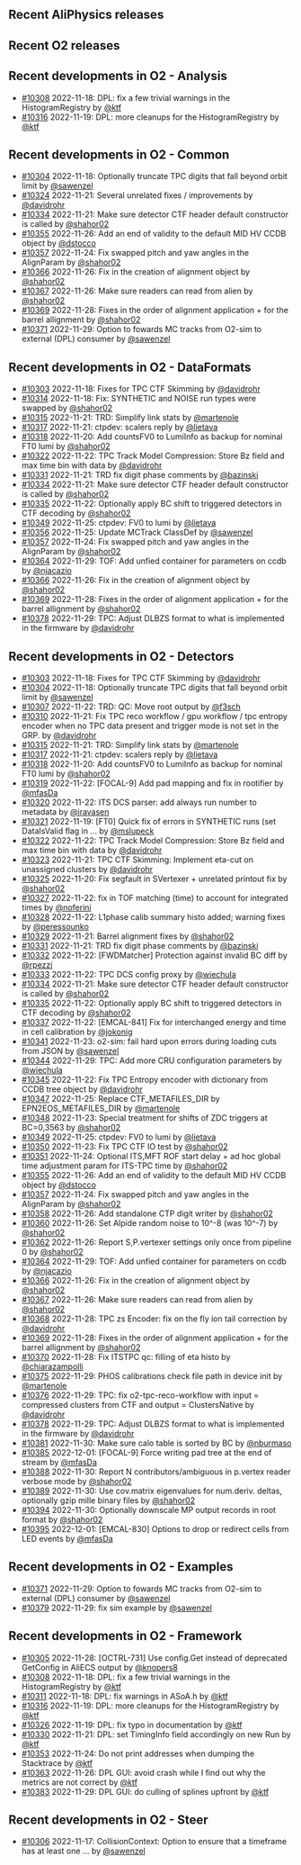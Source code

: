 ## Recent AliPhysics releases
## Recent O2 releases
## Recent developments in O2 - Analysis
- [\#10308](https://github.com/AliceO2Group/AliceO2/pull/10308) 2022-11-18: DPL: fix a few trivial warnings in the HistogramRegistry by [@ktf](https://github.com/ktf)
- [\#10316](https://github.com/AliceO2Group/AliceO2/pull/10316) 2022-11-19: DPL: more cleanups for the HistogramRegistry by [@ktf](https://github.com/ktf)
## Recent developments in O2 - Common
- [\#10304](https://github.com/AliceO2Group/AliceO2/pull/10304) 2022-11-18: Optionally truncate TPC digits that fall beyond orbit limit by [@sawenzel](https://github.com/sawenzel)
- [\#10324](https://github.com/AliceO2Group/AliceO2/pull/10324) 2022-11-21: Several unrelated fixes / improvements by [@davidrohr](https://github.com/davidrohr)
- [\#10334](https://github.com/AliceO2Group/AliceO2/pull/10334) 2022-11-21: Make sure detector CTF header default constructor is called by [@shahor02](https://github.com/shahor02)
- [\#10355](https://github.com/AliceO2Group/AliceO2/pull/10355) 2022-11-26: Add an end of validity to the default MID HV CCDB object by [@dstocco](https://github.com/dstocco)
- [\#10357](https://github.com/AliceO2Group/AliceO2/pull/10357) 2022-11-24: Fix swapped pitch and yaw angles in the AlignParam by [@shahor02](https://github.com/shahor02)
- [\#10366](https://github.com/AliceO2Group/AliceO2/pull/10366) 2022-11-26: Fix in the creation of alignment object by [@shahor02](https://github.com/shahor02)
- [\#10367](https://github.com/AliceO2Group/AliceO2/pull/10367) 2022-11-26: Make sure readers can read from alien by [@shahor02](https://github.com/shahor02)
- [\#10369](https://github.com/AliceO2Group/AliceO2/pull/10369) 2022-11-28: Fixes in the order of alignment application + for the barrel allignment by [@shahor02](https://github.com/shahor02)
- [\#10371](https://github.com/AliceO2Group/AliceO2/pull/10371) 2022-11-29: Option to fowards MC tracks from O2-sim to external (DPL) consumer by [@sawenzel](https://github.com/sawenzel)
## Recent developments in O2 - DataFormats
- [\#10303](https://github.com/AliceO2Group/AliceO2/pull/10303) 2022-11-18: Fixes for TPC CTF Skimming by [@davidrohr](https://github.com/davidrohr)
- [\#10314](https://github.com/AliceO2Group/AliceO2/pull/10314) 2022-11-18: Fix: SYNTHETIC and NOISE run types were swapped by [@shahor02](https://github.com/shahor02)
- [\#10315](https://github.com/AliceO2Group/AliceO2/pull/10315) 2022-11-21: TRD: Simplify link stats by [@martenole](https://github.com/martenole)
- [\#10317](https://github.com/AliceO2Group/AliceO2/pull/10317) 2022-11-21: ctpdev: scalers reply by [@lietava](https://github.com/lietava)
- [\#10318](https://github.com/AliceO2Group/AliceO2/pull/10318) 2022-11-20: Add countsFV0 to LumiInfo as backup for nominal FT0 lumi by [@shahor02](https://github.com/shahor02)
- [\#10322](https://github.com/AliceO2Group/AliceO2/pull/10322) 2022-11-22: TPC Track Model Compression: Store Bz field and max time bin with data by [@davidrohr](https://github.com/davidrohr)
- [\#10331](https://github.com/AliceO2Group/AliceO2/pull/10331) 2022-11-21: TRD fix digit phase comments by [@bazinski](https://github.com/bazinski)
- [\#10334](https://github.com/AliceO2Group/AliceO2/pull/10334) 2022-11-21: Make sure detector CTF header default constructor is called by [@shahor02](https://github.com/shahor02)
- [\#10335](https://github.com/AliceO2Group/AliceO2/pull/10335) 2022-11-22: Optionally apply BC shift to triggered detectors in CTF decoding by [@shahor02](https://github.com/shahor02)
- [\#10349](https://github.com/AliceO2Group/AliceO2/pull/10349) 2022-11-25: ctpdev: FV0 to lumi by [@lietava](https://github.com/lietava)
- [\#10356](https://github.com/AliceO2Group/AliceO2/pull/10356) 2022-11-25: Update MCTrack ClassDef by [@sawenzel](https://github.com/sawenzel)
- [\#10357](https://github.com/AliceO2Group/AliceO2/pull/10357) 2022-11-24: Fix swapped pitch and yaw angles in the AlignParam by [@shahor02](https://github.com/shahor02)
- [\#10364](https://github.com/AliceO2Group/AliceO2/pull/10364) 2022-11-29: TOF: Add unfied container for parameters on ccdb by [@njacazio](https://github.com/njacazio)
- [\#10366](https://github.com/AliceO2Group/AliceO2/pull/10366) 2022-11-26: Fix in the creation of alignment object by [@shahor02](https://github.com/shahor02)
- [\#10369](https://github.com/AliceO2Group/AliceO2/pull/10369) 2022-11-28: Fixes in the order of alignment application + for the barrel allignment by [@shahor02](https://github.com/shahor02)
- [\#10378](https://github.com/AliceO2Group/AliceO2/pull/10378) 2022-11-29: TPC: Adjust DLBZS format to what is implemented in the firmware by [@davidrohr](https://github.com/davidrohr)
## Recent developments in O2 - Detectors
- [\#10303](https://github.com/AliceO2Group/AliceO2/pull/10303) 2022-11-18: Fixes for TPC CTF Skimming by [@davidrohr](https://github.com/davidrohr)
- [\#10304](https://github.com/AliceO2Group/AliceO2/pull/10304) 2022-11-18: Optionally truncate TPC digits that fall beyond orbit limit by [@sawenzel](https://github.com/sawenzel)
- [\#10307](https://github.com/AliceO2Group/AliceO2/pull/10307) 2022-11-22: TRD: QC: Move root output by [@f3sch](https://github.com/f3sch)
- [\#10310](https://github.com/AliceO2Group/AliceO2/pull/10310) 2022-11-21: Fix TPC reco workflow / gpu workflow / tpc entropy encoder when no TPC data present and trigger mode is not set in the GRP. by [@davidrohr](https://github.com/davidrohr)
- [\#10315](https://github.com/AliceO2Group/AliceO2/pull/10315) 2022-11-21: TRD: Simplify link stats by [@martenole](https://github.com/martenole)
- [\#10317](https://github.com/AliceO2Group/AliceO2/pull/10317) 2022-11-21: ctpdev: scalers reply by [@lietava](https://github.com/lietava)
- [\#10318](https://github.com/AliceO2Group/AliceO2/pull/10318) 2022-11-20: Add countsFV0 to LumiInfo as backup for nominal FT0 lumi by [@shahor02](https://github.com/shahor02)
- [\#10319](https://github.com/AliceO2Group/AliceO2/pull/10319) 2022-11-22: [FOCAL-9] Add pad mapping and fix in rootifier by [@mfasDa](https://github.com/mfasDa)
- [\#10320](https://github.com/AliceO2Group/AliceO2/pull/10320) 2022-11-22: ITS DCS parser: add always run number to metadata by [@iravasen](https://github.com/iravasen)
- [\#10321](https://github.com/AliceO2Group/AliceO2/pull/10321) 2022-11-19: [FT0] Quick fix of errors in SYNTHETIC runs (set DataIsValid flag in … by [@mslupeck](https://github.com/mslupeck)
- [\#10322](https://github.com/AliceO2Group/AliceO2/pull/10322) 2022-11-22: TPC Track Model Compression: Store Bz field and max time bin with data by [@davidrohr](https://github.com/davidrohr)
- [\#10323](https://github.com/AliceO2Group/AliceO2/pull/10323) 2022-11-21: TPC CTF Skimming: Implement eta-cut on unassigned clusters by [@davidrohr](https://github.com/davidrohr)
- [\#10325](https://github.com/AliceO2Group/AliceO2/pull/10325) 2022-11-20: Fix segfault in SVertexer + unrelated printout fix by [@shahor02](https://github.com/shahor02)
- [\#10327](https://github.com/AliceO2Group/AliceO2/pull/10327) 2022-11-22: fix in TOF matching (time) to account for integrated times by [@noferini](https://github.com/noferini)
- [\#10328](https://github.com/AliceO2Group/AliceO2/pull/10328) 2022-11-22: L1phase calib summary histo added; warning fixes by [@peressounko](https://github.com/peressounko)
- [\#10329](https://github.com/AliceO2Group/AliceO2/pull/10329) 2022-11-21: Barrel alignment fixes by [@shahor02](https://github.com/shahor02)
- [\#10331](https://github.com/AliceO2Group/AliceO2/pull/10331) 2022-11-21: TRD fix digit phase comments by [@bazinski](https://github.com/bazinski)
- [\#10332](https://github.com/AliceO2Group/AliceO2/pull/10332) 2022-11-22: [FWDMatcher] Protection against invalid BC diff by [@rpezzi](https://github.com/rpezzi)
- [\#10333](https://github.com/AliceO2Group/AliceO2/pull/10333) 2022-11-22: TPC DCS config proxy by [@wiechula](https://github.com/wiechula)
- [\#10334](https://github.com/AliceO2Group/AliceO2/pull/10334) 2022-11-21: Make sure detector CTF header default constructor is called by [@shahor02](https://github.com/shahor02)
- [\#10335](https://github.com/AliceO2Group/AliceO2/pull/10335) 2022-11-22: Optionally apply BC shift to triggered detectors in CTF decoding by [@shahor02](https://github.com/shahor02)
- [\#10337](https://github.com/AliceO2Group/AliceO2/pull/10337) 2022-11-22: [EMCAL-841] Fix for interchanged energy and time in cell calibration by [@jokonig](https://github.com/jokonig)
- [\#10341](https://github.com/AliceO2Group/AliceO2/pull/10341) 2022-11-23: o2-sim: fail hard upon errors during loading cuts from JSON by [@sawenzel](https://github.com/sawenzel)
- [\#10344](https://github.com/AliceO2Group/AliceO2/pull/10344) 2022-11-29: TPC: Add more CRU configuration parameters by [@wiechula](https://github.com/wiechula)
- [\#10345](https://github.com/AliceO2Group/AliceO2/pull/10345) 2022-11-22: Fix TPC Entropy encoder with dictionary from CCDB tree object by [@davidrohr](https://github.com/davidrohr)
- [\#10347](https://github.com/AliceO2Group/AliceO2/pull/10347) 2022-11-25: Replace CTF_METAFILES_DIR by EPN2EOS_METAFILES_DIR by [@martenole](https://github.com/martenole)
- [\#10348](https://github.com/AliceO2Group/AliceO2/pull/10348) 2022-11-23: Special treatment for shifts of ZDC triggers at BC=0,3563 by [@shahor02](https://github.com/shahor02)
- [\#10349](https://github.com/AliceO2Group/AliceO2/pull/10349) 2022-11-25: ctpdev: FV0 to lumi by [@lietava](https://github.com/lietava)
- [\#10350](https://github.com/AliceO2Group/AliceO2/pull/10350) 2022-11-23: Fix TPC CTF IO test by [@shahor02](https://github.com/shahor02)
- [\#10351](https://github.com/AliceO2Group/AliceO2/pull/10351) 2022-11-24: Optional ITS,MFT ROF start delay + ad hoc global time adjustment param for ITS-TPC time by [@shahor02](https://github.com/shahor02)
- [\#10355](https://github.com/AliceO2Group/AliceO2/pull/10355) 2022-11-26: Add an end of validity to the default MID HV CCDB object by [@dstocco](https://github.com/dstocco)
- [\#10357](https://github.com/AliceO2Group/AliceO2/pull/10357) 2022-11-24: Fix swapped pitch and yaw angles in the AlignParam by [@shahor02](https://github.com/shahor02)
- [\#10358](https://github.com/AliceO2Group/AliceO2/pull/10358) 2022-11-26: Add standalone CTP digit writer by [@shahor02](https://github.com/shahor02)
- [\#10360](https://github.com/AliceO2Group/AliceO2/pull/10360) 2022-11-26: Set Alpide random noise to 10^-8 (was 10^-7) by [@shahor02](https://github.com/shahor02)
- [\#10362](https://github.com/AliceO2Group/AliceO2/pull/10362) 2022-11-26: Report S,P.vertexer settings only once from pipeline 0 by [@shahor02](https://github.com/shahor02)
- [\#10364](https://github.com/AliceO2Group/AliceO2/pull/10364) 2022-11-29: TOF: Add unfied container for parameters on ccdb by [@njacazio](https://github.com/njacazio)
- [\#10366](https://github.com/AliceO2Group/AliceO2/pull/10366) 2022-11-26: Fix in the creation of alignment object by [@shahor02](https://github.com/shahor02)
- [\#10367](https://github.com/AliceO2Group/AliceO2/pull/10367) 2022-11-26: Make sure readers can read from alien by [@shahor02](https://github.com/shahor02)
- [\#10368](https://github.com/AliceO2Group/AliceO2/pull/10368) 2022-11-28: TPC zs Encoder: fix on the fly ion tail correction by [@davidrohr](https://github.com/davidrohr)
- [\#10369](https://github.com/AliceO2Group/AliceO2/pull/10369) 2022-11-28: Fixes in the order of alignment application + for the barrel allignment by [@shahor02](https://github.com/shahor02)
- [\#10370](https://github.com/AliceO2Group/AliceO2/pull/10370) 2022-11-28: Fix ITSTPC qc: filling of eta histo by [@chiarazampolli](https://github.com/chiarazampolli)
- [\#10375](https://github.com/AliceO2Group/AliceO2/pull/10375) 2022-11-29: PHOS calibrations check file path in device init by [@martenole](https://github.com/martenole)
- [\#10376](https://github.com/AliceO2Group/AliceO2/pull/10376) 2022-11-29: TPC: fix o2-tpc-reco-workflow with input = compressed clusters from CTF and output = ClustersNative by [@davidrohr](https://github.com/davidrohr)
- [\#10378](https://github.com/AliceO2Group/AliceO2/pull/10378) 2022-11-29: TPC: Adjust DLBZS format to what is implemented in the firmware by [@davidrohr](https://github.com/davidrohr)
- [\#10381](https://github.com/AliceO2Group/AliceO2/pull/10381) 2022-11-30: Make sure calo table is sorted by BC by [@nburmaso](https://github.com/nburmaso)
- [\#10385](https://github.com/AliceO2Group/AliceO2/pull/10385) 2022-12-01: [FOCAL-9] Force writing pad tree at the end of stream by [@mfasDa](https://github.com/mfasDa)
- [\#10388](https://github.com/AliceO2Group/AliceO2/pull/10388) 2022-11-30: Report N contributors/ambiguous in p.vertex reader verbose mode by [@shahor02](https://github.com/shahor02)
- [\#10389](https://github.com/AliceO2Group/AliceO2/pull/10389) 2022-11-30: Use cov.matrix eigenvalues for num.deriv. deltas, optionally gzip mille binary files by [@shahor02](https://github.com/shahor02)
- [\#10394](https://github.com/AliceO2Group/AliceO2/pull/10394) 2022-11-30: Optionally downscale MP output records in root format by [@shahor02](https://github.com/shahor02)
- [\#10395](https://github.com/AliceO2Group/AliceO2/pull/10395) 2022-12-01: [EMCAL-830] Options to drop or redirect cells from LED events by [@mfasDa](https://github.com/mfasDa)
## Recent developments in O2 - Examples
- [\#10371](https://github.com/AliceO2Group/AliceO2/pull/10371) 2022-11-29: Option to fowards MC tracks from O2-sim to external (DPL) consumer by [@sawenzel](https://github.com/sawenzel)
- [\#10379](https://github.com/AliceO2Group/AliceO2/pull/10379) 2022-11-29: fix sim example by [@sawenzel](https://github.com/sawenzel)
## Recent developments in O2 - Framework
- [\#10305](https://github.com/AliceO2Group/AliceO2/pull/10305) 2022-11-28: [OCTRL-731] Use config.Get instead of deprecated GetConfig in AliECS output by [@knopers8](https://github.com/knopers8)
- [\#10308](https://github.com/AliceO2Group/AliceO2/pull/10308) 2022-11-18: DPL: fix a few trivial warnings in the HistogramRegistry by [@ktf](https://github.com/ktf)
- [\#10311](https://github.com/AliceO2Group/AliceO2/pull/10311) 2022-11-18: DPL: fix warnings in ASoA.h by [@ktf](https://github.com/ktf)
- [\#10316](https://github.com/AliceO2Group/AliceO2/pull/10316) 2022-11-19: DPL: more cleanups for the HistogramRegistry by [@ktf](https://github.com/ktf)
- [\#10326](https://github.com/AliceO2Group/AliceO2/pull/10326) 2022-11-19: DPL: fix typo in documentation by [@ktf](https://github.com/ktf)
- [\#10330](https://github.com/AliceO2Group/AliceO2/pull/10330) 2022-11-21: DPL: set TimingInfo field accordingly on new Run by [@ktf](https://github.com/ktf)
- [\#10353](https://github.com/AliceO2Group/AliceO2/pull/10353) 2022-11-24: Do not print addresses when dumping the Stacktrace by [@ktf](https://github.com/ktf)
- [\#10363](https://github.com/AliceO2Group/AliceO2/pull/10363) 2022-11-26: DPL GUI: avoid crash while I find out why the metrics are not correct by [@ktf](https://github.com/ktf)
- [\#10383](https://github.com/AliceO2Group/AliceO2/pull/10383) 2022-11-29: DPL GUI: do culling of splines upfront by [@ktf](https://github.com/ktf)
## Recent developments in O2 - Steer
- [\#10306](https://github.com/AliceO2Group/AliceO2/pull/10306) 2022-11-17: CollisionContext: Option to ensure that a timeframe has at least one … by [@sawenzel](https://github.com/sawenzel)
